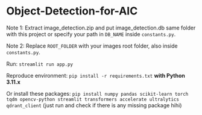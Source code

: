 # Object-Detection-for-AIC

Note 1: Extract image_detection.zip and put image_detection.db same folder with this project or specify your path in `DB_NAME` inside `constants.py`.

Note 2: Replace `ROOT_FOLDER` with your images root folder, also inside `constants.py`.

Run: `streamlit run app.py`

Reproduce environment: `pip install -r requirements.txt` **with Python 3.11.x**

Or install these packages: `pip install numpy pandas scikit-learn torch tqdm opencv-python streamlit transformers accelerate ultralytics qdrant_client` (just run and check if there is any missing package hihi)
